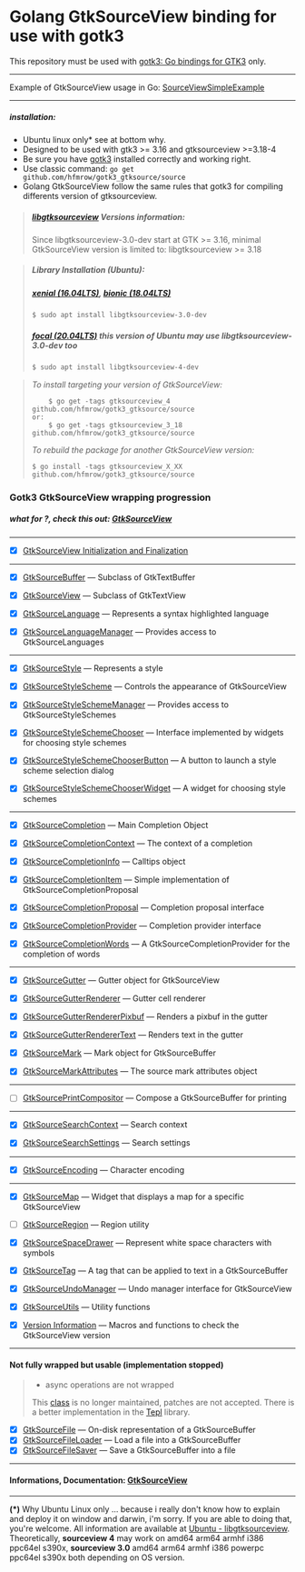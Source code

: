 # Golang GtkSourceView binding for use with gotk3

This repository must be used with [gotk3: Go bindings for GTK3](https://github.com/gotk3/gotk3) only.

---

Example of GtkSourceView usage in Go: [SourceViewSimpleExample](https://github.com/hfmrow/gotk3_gtksource/tree/main/SourceViewSimpleExample)

---

##### installation:

- Ubuntu linux only* see at bottom why.
- Designed to be used with gtk3 >= 3.16 and gtksourceview >=3.18-4
- Be sure you have [gotk3](https://github.com/gotk3/gotk3/wiki#installation) installed correctly and working right.
- Use classic command: `go get github.com/hfmrow/gotk3_gtksource/source`
- Golang GtkSourceView follow the same rules that gotk3 for compiling differents version of gtksourceview.

> ##### [libgtksourceview](https://packages.ubuntu.com/search?lang=en&keywords=libgtksourceview) Versions information:
> 
> Since libgtksourceview-3.0-dev start at GTK >= 3.16, minimal GtkSourceView version is limited to: libgtksourceview >= 3.18

> ##### Library Installation (Ubuntu):
> 
> ##### [**xenial (16.04LTS)**](https://packages.ubuntu.com/xenial/libgtksourceview-3.0-dev), [**bionic (18.04LTS)**](https://packages.ubuntu.com/bionic/libgtksourceview-3.0-dev)
> 
> ```bash
> $ sudo apt install libgtksourceview-3.0-dev
> ```
> 
> ##### [**focal (20.04LTS)**](https://packages.ubuntu.com/focal/libgtksourceview-4-dev) this version of Ubuntu may use libgtksourceview-3.0-dev too
> 
> ```bash
> $ sudo apt install libgtksourceview-4-dev
> ```

> *To install targeting your version of GtkSourceView:*
> 
> ```shell
>     $ go get -tags gtksourceview_4 github.com/hfmrow/gotk3_gtksource/source
> or:
>     $ go get -tags gtksourceview_3_18 github.com/hfmrow/gotk3_gtksource/source
> ```
> 
> *To rebuild the package for another GtkSourceView version:*
> 
> ```shell
> $ go install -tags gtksourceview_X_XX github.com/hfmrow/gotk3_gtksource/source
> ```

### Gotk3 GtkSourceView wrapping progression

##### what for ?, check this out: [GtkSourceView](https://wiki.gnome.org/Projects/GtkSourceView)

---

- [x] [GtkSourceView Initialization and Finalization](https://developer.gnome.org/gtksourceview/stable/gtksourceview-4.0-GtkSourceView-Initialization-and-Finalization.html)

---

- [x] [GtkSourceBuffer](https://developer.gnome.org/gtksourceview/stable/GtkSourceBuffer.html) — Subclass of GtkTextBuffer
  
- [x] [GtkSourceView](https://developer.gnome.org/gtksourceview/stable/GtkSourceView.html) — Subclass of GtkTextView
  
- [x] [GtkSourceLanguage](https://developer.gnome.org/gtksourceview/stable/GtkSourceLanguage.html) — Represents a syntax highlighted language
  
- [x] [GtkSourceLanguageManager](https://developer.gnome.org/gtksourceview/stable/GtkSourceLanguageManager.html) — Provides access to GtkSourceLanguages
  

---

- [x] [GtkSourceStyle](https://developer.gnome.org/gtksourceview/stable/GtkSourceStyle.html) — Represents a style
  
- [x] [GtkSourceStyleScheme](https://developer.gnome.org/gtksourceview/stable/GtkSourceStyleScheme.html) — Controls the appearance of GtkSourceView
  
- [x] [GtkSourceStyleSchemeManager](https://developer.gnome.org/gtksourceview/stable/GtkSourceStyleSchemeManager.html) — Provides access to GtkSourceStyleSchemes
  
- [x] [GtkSourceStyleSchemeChooser](https://developer.gnome.org/gtksourceview/stable/GtkSourceStyleSchemeChooser.html) — Interface implemented by widgets for choosing style schemes
  
- [x] [GtkSourceStyleSchemeChooserButton](https://developer.gnome.org/gtksourceview/stable/GtkSourceStyleSchemeChooserButton.html) — A button to launch a style scheme selection dialog
  
- [x] [GtkSourceStyleSchemeChooserWidget](https://developer.gnome.org/gtksourceview/stable/GtkSourceStyleSchemeChooserWidget.html) — A widget for choosing style schemes
  

---

- [x] [GtkSourceCompletion](https://developer.gnome.org/gtksourceview/stable/GtkSourceCompletion.html) — Main Completion Object
  
- [x] [GtkSourceCompletionContext](https://developer.gnome.org/gtksourceview/stable/GtkSourceCompletionContext.html) — The context of a completion
  
- [x] [GtkSourceCompletionInfo](https://developer.gnome.org/gtksourceview/stable/GtkSourceCompletionInfo.html) — Calltips object
  
- [x] [GtkSourceCompletionItem](https://developer.gnome.org/gtksourceview/stable/GtkSourceCompletionItem.html) — Simple implementation of GtkSourceCompletionProposal
  
- [x] [GtkSourceCompletionProposal](https://developer.gnome.org/gtksourceview/stable/GtkSourceCompletionProposal.html) — Completion proposal interface
  
- [x] [GtkSourceCompletionProvider](https://developer.gnome.org/gtksourceview/stable/GtkSourceCompletionProvider.html) — Completion provider interface
  
- [x] [GtkSourceCompletionWords](https://developer.gnome.org/gtksourceview/stable/GtkSourceCompletionWords.html) — A GtkSourceCompletionProvider for the completion of words
  

---

- [x] [GtkSourceGutter](https://developer.gnome.org/gtksourceview/stable/GtkSourceGutter.html) — Gutter object for GtkSourceView
  
- [x] [GtkSourceGutterRenderer](https://developer.gnome.org/gtksourceview/stable/GtkSourceGutterRenderer.html) — Gutter cell renderer
  
- [x] [GtkSourceGutterRendererPixbuf](https://developer.gnome.org/gtksourceview/stable/GtkSourceGutterRendererPixbuf.html) — Renders a pixbuf in the gutter
  
- [x] [GtkSourceGutterRendererText](https://developer.gnome.org/gtksourceview/stable/GtkSourceGutterRendererText.html) — Renders text in the gutter
  
- [x] [GtkSourceMark](https://developer.gnome.org/gtksourceview/stable/GtkSourceMark.html) — Mark object for GtkSourceBuffer
  
- [x] [GtkSourceMarkAttributes](https://developer.gnome.org/gtksourceview/stable/GtkSourceMarkAttributes.html) — The source mark attributes object
  

---

- [ ] [GtkSourcePrintCompositor](https://developer.gnome.org/gtksourceview/stable/GtkSourcePrintCompositor.html) — Compose a GtkSourceBuffer for printing

---

- [x] [GtkSourceSearchContext](https://developer.gnome.org/gtksourceview/stable/GtkSourceSearchContext.html) — Search context
  
- [x] [GtkSourceSearchSettings](https://developer.gnome.org/gtksourceview/stable/GtkSourceSearchSettings.html) — Search settings
  

---

- [x] [GtkSourceEncoding](https://developer.gnome.org/gtksourceview/stable/GtkSourceEncoding.html) — Character encoding

---

- [x] [GtkSourceMap](https://developer.gnome.org/gtksourceview/stable/GtkSourceMap.html) — Widget that displays a map for a specific GtkSourceView
  
- [ ] [GtkSourceRegion](https://developer.gnome.org/gtksourceview/stable/GtkSourceRegion.html) — Region utility
  
- [x] [GtkSourceSpaceDrawer](https://developer.gnome.org/gtksourceview/stable/GtkSourceSpaceDrawer.html) — Represent white space characters with symbols
  
- [x] [GtkSourceTag](https://developer.gnome.org/gtksourceview/stable/GtkSourceTag.html) — A tag that can be applied to text in a GtkSourceBuffer
  
- [x] [GtkSourceUndoManager](https://developer.gnome.org/gtksourceview/stable/GtkSourceUndoManager.html) — Undo manager interface for GtkSourceView
  
- [x] [GtkSourceUtils](https://developer.gnome.org/gtksourceview/stable/gtksourceview-4.0-GtkSourceUtils.html) — Utility functions
  
- [x] [Version Information](https://developer.gnome.org/gtksourceview/stable/gtksourceview-4.0-Version-Information.html) — Macros and functions to check the GtkSourceView version
  

---

#### Not fully wrapped but usable (implementation stopped)

> - async operations are not wrapped
> 
> This [class](https://developer.gnome.org/gtksourceview/stable/GtkSourceEncoding.html#GtkSourceEncoding.description) is no longer maintained, patches are not accepted. There is a better implementation in the [Tepl](https://wiki.gnome.org/Projects/Tepl) library.

- [x] [GtkSourceFile](https://developer.gnome.org/gtksourceview/stable/GtkSourceFile.html) — On-disk representation of a GtkSourceBuffer
- [x] [GtkSourceFileLoader](https://developer.gnome.org/gtksourceview/stable/GtkSourceFileLoader.html) — Load a file into a GtkSourceBuffer
- [x] [GtkSourceFileSaver](https://developer.gnome.org/gtksourceview/stable/GtkSourceFileSaver.html) — Save a GtkSourceBuffer into a file

---

#### Informations, Documentation: [GtkSourceView](https://developer.gnome.org/gtksourceview/4.2/)

---

**(*)** Why Ubuntu Linux only ... because i really don't know how to explain and deploy it on window and darwin, i'm sorry. If you are able to doing that, you're welcome. All information are available at [Ubuntu - libgtksourceview](https://packages.ubuntu.com/search?lang=en&keywords=libgtksourceview). Theoretically, **sourceview 4** may work on amd64 arm64 armhf i386 ppc64el s390x, **sourceview 3.0** amd64 arm64 armhf i386 powerpc ppc64el s390x both depending on OS version.
